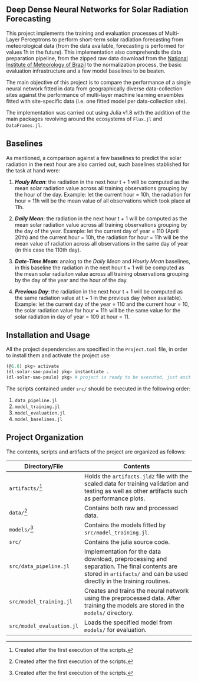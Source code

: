 ## Deep Dense Neural Networks for Solar Radiation Forecasting

This project implements the training and evaluation processes of Multi-Layer Perceptrons to perform short-term solar radiation forecasting from
meteorological data (from the data available, forecasting is performed for values 1h in the future). This implementation also comprehends the data preparation pipeline, from the zipped raw data download from the [National Institute of Meteorology of Brazil](https://portal.inmet.gov.br/dadoshistoricos) to the normalization process, the basic evaluation infrastructure
and a few model baselines to be beaten.

The main objective of this project is to compare the performance of a single neural network fitted in data from geographically diverse data-collection sites against the performance of multi-layer machine learning ensembles fitted with site-specific data (i.e. one fitted model per data-collection site).

The implementation was carried out using Julia v1.8 with the addition of the main packages revolving around the ecosystems of `Flux.jl` and `DataFrames.jl`.

## Baselines

As mentioned, a comparison against a few baselines to predict the solar radiation in the next hour are also carried out, such baselines stablished for the task at hand were:

1. **_Houly Mean_**: the radiation in the next hour t + 1 will be computed as the mean solar radiation value across all training observations grouping by the hour of the day. Example: let the current hour = 10h, the radiation for hour = 11h will be the mean value of all observations which took place at 11h.

1. **_Daily Mean_**: the radiation in the next hour t + 1 will be computed as the mean solar radiation value across all training observations grouping by the day of the year. Example: let the current day of year = 110 (April 20th) and the current hour = 10h, the radiation for hour = 11h  will be the mean value of radiation across all observations in the same day of year (in this case the 110th day).

1. **_Date-Time Mean_**: analog to the *Daily Mean* and *Hourly Mean* baselines, in this baseline the radiation in the next hour t + 1 will be computed as the mean solar radiaiton value across all training observations grouping by the day of the year and the hour of the day.

1. **_Previous Day_**: the radiation in the next hour t + 1 will be computed as the same radiation value at t + 1 in the previous day (when available). Example: let the current day of the year = 110 and the current hour = 10, the solar radiation value for hour = 11h will be the same value for the solar radiation in day of year = 109 at hour = 11.

## Installation and Usage

All the project dependencies are specified in the `Project.toml` file, in order to install them and activate the project use:

```julia
(@1.8) pkg> activate
(dl-solar-sao-paulo) pkg> instantiate .
(dl-solar-sao-paulo) pkg> # project is ready to be executed, just exit the package manager mode
```

The scripts contained under `src/` should be executed in the following order:
1. `data_pipeline.jl`
1. `model_training.jl`
1. `model_evaluation.jl`
1. `model_baselines.jl`

## Project Organization

The contents, scripts and artifacts of the project are organized as follows:

| Directory/File | Contents |
|----------------|----------|
| `artifacts/`[^note] | Holds the `artifacts.jld2` file with the scaled data for training validation and testing as well as other artifacts such as performance plots. |
| `data/`[^note] | Contains both raw and processed data. |
| `models/`[^note] | Contains the models fitted by `src/model_training.jl`. |
| `src/` | Contains the julia source code. |
| `src/data_pipeline.jl` | Implementation for the data download, preprocessing and separation. The final contents are stored in `artifacts/` and can be used directly in the training routines.|
| `src/model_training.jl` | Creates and trains the neural network using the preprocessed data. After training the models are stored in the `models/` directory.|
| `src/model_evaluation.jl` | Loads the specified model from `models/` for evaluation. |

[^note]: Created after the first execution of the scripts.
